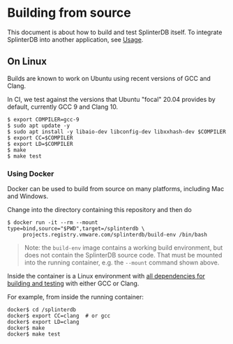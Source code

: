 # Building from source
This document is about how to build and test SplinterDB itself.
To integrate SplinterDB into another application, see [Usage](usage.md).

## On Linux
Builds are known to work on Ubuntu using recent versions of GCC and Clang.

In CI, we test against the versions that Ubuntu "focal" 20.04 provides by
default, currently GCC 9 and Clang 10.

```shell
$ export COMPILER=gcc-9
$ sudo apt update -y
$ sudo apt install -y libaio-dev libconfig-dev libxxhash-dev $COMPILER
$ export CC=$COMPILER
$ export LD=$COMPILER
$ make
$ make test
```

### Using Docker
Docker can be used to build from source on many platforms, including Mac and Windows.

Change into the directory containing this repository and then do
```shell
$ docker run -it --rm --mount type=bind,source="$PWD",target=/splinterdb \
     projects.registry.vmware.com/splinterdb/build-env /bin/bash
```

> Note: the `build-env` image contains a working build environment, but does not
contain the SplinterDB source code.  That must be mounted into the running
container, e.g. the `--mount` command shown above.

Inside the container is a Linux environment with 
[all dependencies for building and testing](../Dockerfile.build-env)
with either GCC or Clang.

For example, from inside the running container:
```shell
docker$ cd /splinterdb
docker$ export CC=clang  # or gcc
docker$ export LD=clang
docker$ make
docker$ make test
```